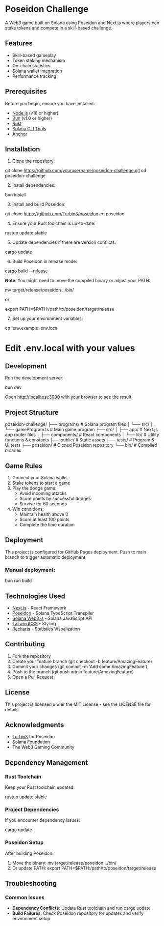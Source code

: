 # Poseidon Challenge

A Web3 game built on Solana using Poseidon and Next.js where players can stake tokens and compete in a skill-based challenge.

## Features

- Skill-based gameplay
- Token staking mechanism
- On-chain statistics
- Solana wallet integration
- Performance tracking

## Prerequisites

Before you begin, ensure you have installed:
- [Node.js](https://nodejs.org/) (v18 or higher)
- [Bun](https://bun.sh/) (v1.0 or higher)
- [Rust](https://www.rust-lang.org/tools/install)
- [Solana CLI Tools](https://docs.solana.com/cli/install-solana-cli-tools)
- [Anchor](https://www.anchor-lang.com/)

## Installation

1. Clone the repository:

git clone https://github.com/yourusername/poseidon-challenge.git
cd poseidon-challenge

2. Install dependencies:

bun install

3. Install and build Poseidon:

git clone https://github.com/Turbin3/poseidon
cd poseidon

4. Ensure your Rust toolchain is up-to-date:

rustup update stable

5. Update dependencies if there are version conflicts:

cargo update

6. Build Poseidon in release mode:

cargo build --release

**Note**: You might need to move the compiled binary or adjust your PATH:

mv target/release/poseidon ../bin/

or

export PATH=$PATH:/path/to/poseidon/target/release

7. Set up your environment variables:

cp .env.example .env.local
# Edit .env.local with your values

## Development

Run the development server:

bun dev

Open [http://localhost:3000](http://localhost:3000) with your browser to see the result.

## Project Structure

poseidon-challenge/
├── programs/              # Solana program files
│   └── src/
│       └── gameProgram.ts # Main game program
├── src/
│   ├── app/              # Next.js app router files
│   ├── components/       # React components
│   └── lib/             # Utility functions & constants
├── public/              # Static assets
├── tests/              # Program & UI tests
├── poseidon/            # Cloned Poseidon repository
└── bin/                # Compiled binaries

## Game Rules

1. Connect your Solana wallet
2. Stake tokens to start a game
3. Play the dodge game:
   - Avoid incoming attacks
   - Score points by successful dodges
   - Survive for 60 seconds
4. Win conditions:
   - Maintain health above 0
   - Score at least 100 points
   - Complete the time duration

## Deployment

This project is configured for GitHub Pages deployment. Push to main branch to trigger automatic deployment.

### Manual deployment:

bun run build

## Technologies Used

- [Next.js](https://nextjs.org/) - React Framework
- [Poseidon](https://github.com/Turbin3/poseidon) - Solana TypeScript Transpiler
- [Solana Web3.js](https://solana-labs.github.io/solana-web3.js/) - Solana JavaScript API
- [TailwindCSS](https://tailwindcss.com/) - Styling
- [Recharts](https://recharts.org/) - Statistics Visualization

## Contributing

1. Fork the repository
2. Create your feature branch (git checkout -b feature/AmazingFeature)
3. Commit your changes (git commit -m 'Add some AmazingFeature')
4. Push to the branch (git push origin feature/AmazingFeature)
5. Open a Pull Request

## License

This project is licensed under the MIT License - see the LICENSE file for details.

## Acknowledgments

- [Turbin3](https://github.com/Turbin3) for Poseidon
- Solana Foundation
- The Web3 Gaming Community

## Dependency Management

### Rust Toolchain
Keep your Rust toolchain updated:

rustup update stable

### Project Dependencies
If you encounter dependency issues:

cargo update

### Poseidon Setup
After building Poseidon:
1. Move the binary: mv target/release/poseidon ../bin/
2. Or update PATH: export PATH=$PATH:/path/to/poseidon/target/release

## Troubleshooting

### Common Issues
- **Dependency Conflicts**: Update Rust toolchain and run cargo update
- **Build Failures**: Check Poseidon repository for updates and verify environment setup